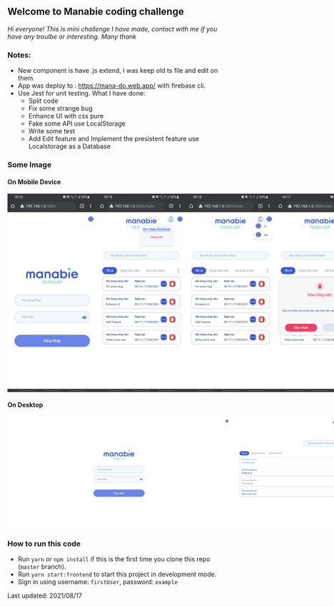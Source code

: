 ## Welcome to Manabie coding challenge

*Hi everyone!*
*This is mini challenge I have made, contact with me if you have any troulbe or interesting. Many thank*

### Notes: 
- New component is have .js extend, I was keep old ts file and edit on them.
- App was deploy to : https://mana-do.web.app/ with firebase cli.
- Use Jest for unit testing.
What I have done: 
    - Split code
    - Fix some strange bug
    - Enhance UI with css pure
    - Fake some API use LocalStorage
    - Write some test
    - Add Edit feature and Implement the presistent feature use Localstorage as a Database
### Some Image

#### On Mobile Device
<div style="display: flex">
<img src="/pic/mb.jpg" alt="drawing" width="200"/>
<img src="/pic/mb_1.jpg" alt="drawing" width="200"/>
<img src="/pic/mb_2.jpg" alt="drawing" width="200"/>
<img src="/pic/mb_3.jpg" alt="drawing" width="200"/>
<img src="/pic/mb_4.jpg" alt="drawing" width="200"/>
<img src="/pic/mb_5.jpg" alt="drawing" width="200"/>
</div>


#### On Desktop
<div style="display: flex">
<img src="/pic/pc_1.png" alt="drawing" width="500"/>
<img src="/pic/pc_2.png" alt="drawing" width="500"/>
</div>

### How to run this code
- Run ```yarn``` or ```npm install``` if this is the first time you clone this repo (`master` branch).
- Run  ```yarn start:frontend``` to start this project in development mode.
- Sign in using username: `firstUser`, password: `example`

Last updated: 2021/08/17
